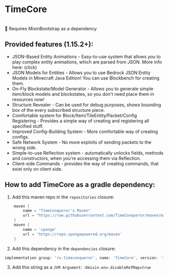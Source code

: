 # TimeCore

<br>
&#x1F534; <span>Requires MixinBootstrap as a dependency</span>

## Provided features (1.15.2+):
* JSON-Based Entity Animations - Easy-to-use system that allows you to play complex entity animations, which are parsed from JSON. More info here: (click)
* JSON Models for Entities - Allows you to use Bedrock JSON Entity Models in Minecraft Java Edition! You can use Blockbench for creating them.
* On-Fly Blockstate/Model Generator - Allows you to generate simple item/block models and blockstates, so you don't need place them in resources now!
* Structure Revealer - Can be used for debug purposes, shows bounding box of the every subscribed structure piece.
* Comfortable system for Block/Item/TileEntity/Packet/Config Registering - Provides a simple way of creating and registering all specified stuff.
* Improved Config-Building System - More comfortable way of creating configs.
* Safe Network System - No more exploits of sending packets to the wrong side.
* Simple-to-use Reflection system - automatically unlocks fields, methods and constructors, when you're accessing them via Reflection.
* Client-side Commands - provides the way of creating commands, that exist only on client side.

## How to add TimeCore as a gradle dependency:
1. Add this maven repo in the `repositories` closure:

```groovy
    maven {
        name = "TimeConqueror's Maven"
        url = "https://raw.githubusercontent.com/TimeConqueror/maven/master"
    }
    maven {
        name = 'sponge'
        url = 'https://repo.spongepowered.org/maven'
    }
```

2. Add this dependency in the `dependencies` closure:
```groovy
implementation group: 'ru.timeconqueror', name: 'TimeCore', version: '1.15.2-2.0.0.+', changing: true
```

3. Add this string as a `JVM Argument`:
`-Dmixin.env.disableRefMap=true`
